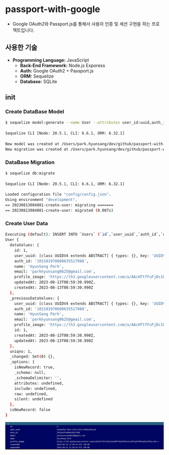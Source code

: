 # passport-with-google
- Google OAuth2와 Passport.js를 통해서 사용자 인증 및 세션 구현을 하는 프로젝트입니다.  

## 사용한 기술
- **Programming Language:** JavaScript
    - **Back-End Framework:** Node.js Exporess
    - **Auth:** Google OAuth2 + Passport.js
    - **ORM:** Sequelize
    - **Database:** SQLite

## init
### Create DataBase Model
```bash
$ sequelize model:generate --name User --attributes user_id:uuid,auth_id:string,email:string,name:string,profile_image:string

Sequelize CLI [Node: 20.5.1, CLI: 6.6.1, ORM: 6.32.1]

New model was created at /Users/park.hyunsang/dev/github/passport-with-google/models/user.js .
New migration was created at /Users/park.hyunsang/dev/github/passport-with-google/migrations/20230813084801-create-user.js 
```

### DataBase Migration
```bash
$ sequelize db:migrate

Sequelize CLI [Node: 20.5.1, CLI: 6.6.1, ORM: 6.32.1]

Loaded configuration file "config/config.json".
Using environment "development".
== 20230813084801-create-user: migrating =======
== 20230813084801-create-user: migrated (0.007s)
```

### Create User Data
```bash
Executing (default): INSERT INTO `Users` (`id`,`user_uuid`,`auth_id`,`email`,`name`,`profile_image`,`createdAt`,`updatedAt`) VALUES (NULL,$1,$2,$3,$4,$5,$6,$7);
User {
  dataValues: {
    id: 1,
    user_uuid: [class UUIDV4 extends ABSTRACT] { types: {}, key: 'UUIDV4' },
    auth_id: '103181970680635517988',
    name: 'HyunSang Park',
    email: 'parkhyunsang0625@gmail.com',
    profile_image: 'https://lh3.googleusercontent.com/a/AAcHTtfFuFjDc1UnUdPFYGJ6Ef8YhvkJiOFhq5tFWYJwVKc3YOCp=s96-c',
    updatedAt: 2023-08-13T08:59:30.990Z,
    createdAt: 2023-08-13T08:59:30.990Z
  },
  _previousDataValues: {
    user_uuid: [class UUIDV4 extends ABSTRACT] { types: {}, key: 'UUIDV4' },
    auth_id: '103181970680635517988',
    name: 'HyunSang Park',
    email: 'parkhyunsang0625@gmail.com',
    profile_image: 'https://lh3.googleusercontent.com/a/AAcHTtfFuFjDc1UnUdPFYGJ6Ef8YhvkJiOFhq5tFWYJwVKc3YOCp=s96-c',
    id: 1,
    createdAt: 2023-08-13T08:59:30.990Z,
    updatedAt: 2023-08-13T08:59:30.990Z
  },
  uniqno: 1,
  _changed: Set(0) {},
  _options: {
    isNewRecord: true,
    _schema: null,
    _schemaDelimiter: '',
    attributes: undefined,
    include: undefined,
    raw: undefined,
    silent: undefined
  },
  isNewRecord: false
}
```

![DataBase Result](./images/db-result.png)